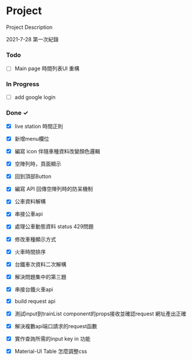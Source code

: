 # Project

Project Description

2021-7-28 第一次紀錄

### Todo

- [ ] Main page 時間列表UI 重構  

### In Progress

- [ ] add google login  

### Done ✓

- [x] live station 時間正則  
- [x] 新增menu欄位  
- [x] 編寫 icon 伴隨車種資料改變顏色邏輯  
- [x] 空陣列時，頁面顯示  
- [x] 回到頂部Button  
- [x] 編寫 API 回傳空陣列時的防呆機制  
- [x] 公車資料解構  
- [x] 串接公車api  
- [x] 處理公車動態資料 status 429問題  
- [x] 修改車種顯示方式  
- [x] 火車時間排序  
- [x] 台鐵車次資料二次解構  
- [x] 解決問題集中的第三題  
- [x] 串接台鐵火車api  
- [x] build request api  
- [x] 測試input到trainList component的props接收並確認request 網址產出正確  
- [x] 解決複數api端口請求的request函數  
- [x] 實作查詢所需的input key in 功能  
- [x] Material-UI Table 怎麼調整css  

